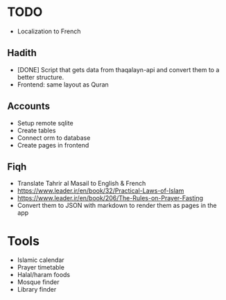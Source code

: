 # TODO

- Localization to French

## Hadith

- [DONE] Script that gets data from thaqalayn-api and convert them to a better structure.
- Frontend: same layout as Quran

## Accounts

- Setup remote sqlite
- Create tables
- Connect orm to database
- Create pages in frontend

## Fiqh

- Translate Tahrir al Masail to English & French
- https://www.leader.ir/en/book/32/Practical-Laws-of-Islam
- https://www.leader.ir/en/book/206/The-Rules-on-Prayer-Fasting
- Convert them to JSON with markdown to render them as pages in the app

# Tools

- Islamic calendar
- Prayer timetable
- Halal/haram foods
- Mosque finder
- Library finder